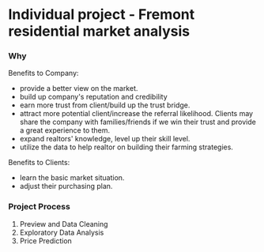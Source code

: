 # Individual project - Fremont residential market analysis
### Why
Benefits to Company:
- provide a better view on the market.
- build up company's reputation and credibility
- earn more trust from client/build up the trust bridge.
- attract more potential client/increase the referral likelihood. Clients may share the company with families/friends if we win their trust and provide a great experience to them.
- expand realtors' knowledge, level up their skill level.
- utilize the data to help realtor on building their farming strategies.

Benefits to Clients:
- learn the basic market situation.
- adjust their purchasing plan.

### Project Process
1. Preview and Data Cleaning
2. Exploratory Data Analysis
3. Price Prediction
